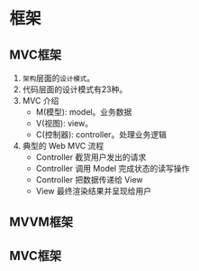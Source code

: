 # 框架

## MVC框架
1. `架构`层面的`设计模式`。 
2. 代码层面的设计模式有23种。
3. MVC 介绍
    - M(模型): model。业务数据
    - V(视图): view。
    - C(控制器): controller。处理业务逻辑
4. 典型的 Web MVC 流程  
    - Controller 截货用户发出的请求
    - Controller 调用 Model 完成状态的读写操作
    - Controller 把数据传递给 View
    - View 最终渲染结果并呈现给用户

## MVVM框架

## MVC框架